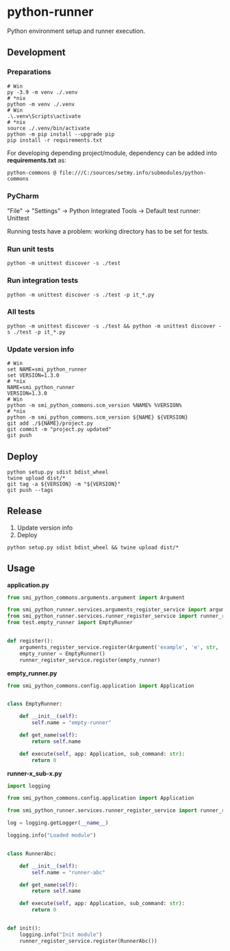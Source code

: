 # python-runner

Python environment setup and runner execution.

## Development

### Preparations

```shell
# Win
py -3.9 -m venv ./.venv
# *nix
python -m venv ./.venv
# Win
.\.venv\Scripts\activate
# *nix
source ./.venv/bin/activate
python -m pip install --upgrade pip
pip install -r requirements.txt
```

For developing depending project/module, dependency can be added into **requirements.txt** as:

    python-commons @ file:///C:/sources/setmy.info/submodules/python-commons

### PyCharm

"File" -> "Settings" -> Python Integrated Tools -> Default test runner: Unittest

Running tests have a problem: working directory has to be set for tests.

### Run unit tests

```shell
python -m unittest discover -s ./test
```

### Run integration tests

```shell
python -m unittest discover -s ./test -p it_*.py
```

### All tests

```shell
python -m unittest discover -s ./test && python -m unittest discover -s ./test -p it_*.py
```

### Update version info

```shell
# Win
set NAME=smi_python_runner
set VERSION=1.3.0
# *nix
NAME=smi_python_runner
VERSION=1.3.0
# Win
python -m smi_python_commons.scm_version %NAME% %VERSION%
# *nix
python -m smi_python_commons.scm_version ${NAME} ${VERSION}
git add ./${NAME}/project.py
git commit -m "project.py updated"
git push
```

## Deploy

```shell
python setup.py sdist bdist_wheel
twine upload dist/*
git tag -a ${VERSION} -m "${VERSION}"
git push --tags
```

## Release

1. Update version info
2. Deploy

```shell
python setup.py sdist bdist_wheel && twine upload dist/*
```

## Usage

**application.py**

```python
from smi_python_commons.arguments.argument import Argument

from smi_python_runner.services.arguments_register_service import arguments_register_service
from smi_python_runner.services.runner_register_service import runner_register_service
from test.empty_runner import EmptyRunner


def register():
    arguments_register_service.register(Argument('example', 'e', str, 'Example', True))
    empty_runner = EmptyRunner()
    runner_register_service.register(empty_runner)
```

**empty_runner.py**

```python
from smi_python_commons.config.application import Application


class EmptyRunner:

    def __init__(self):
        self.name = "empty-runner"

    def get_name(self):
        return self.name

    def execute(self, app: Application, sub_command: str):
        return 0
```

**runner-x_sub-x.py**

```python
import logging

from smi_python_commons.config.application import Application

from smi_python_runner.services.runner_register_service import runner_register_service

log = logging.getLogger(__name__)

logging.info("Loaded module")


class RunnerAbc:

    def __init__(self):
        self.name = "runner-abc"

    def get_name(self):
        return self.name

    def execute(self, app: Application, sub_command: str):
        return 0


def init():
    logging.info("Init module")
    runner_register_service.register(RunnerAbc())
```
